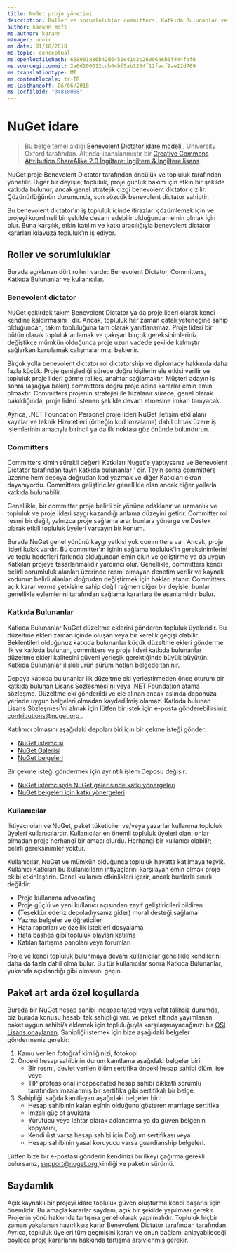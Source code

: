 ```yaml
---
title: NuGet proje yönetimi
description: Roller ve sorumluluklar committers, Katkıda Bulunanlar ve kullanıcılar için de dahil olmak üzere NuGet için idare modeli.
author: karann-msft
ms.author: karann
manager: unnir
ms.date: 01/18/2018
ms.topic: conceptual
ms.openlocfilehash: 658901a86b42d6451e41c2c26906a6b6f444faf6
ms.sourcegitcommit: 2a6d200012cdb4cbf5ab1264f12fecf9ae12d769
ms.translationtype: MT
ms.contentlocale: tr-TR
ms.lasthandoff: 06/06/2018
ms.locfileid: "34818068"
---
```

# <a name="nuget-governance"></a>NuGet idare

> Bu belge temel aldığı [Benevolent Dictator idare modeli](http://www.oss-watch.ac.uk/resources/benevolentdictatorgovernancemodel) , University Oxford tarafından. Altında lisanslanmıştır bir [Creative Commons Attribution ShareAlike 2.0 İngiltere: İngiltere & İngiltere lisans](http://creativecommons.org/licenses/by-sa/2.0/uk/).

NuGet proje Benevolent Dictator tarafından öncülük ve topluluk tarafından yönetilir. Diğer bir deyişle, topluluk, proje günlük bakım için etkin bir şekilde katkıda bulunur, ancak genel stratejik çizgi benevolent dictator çizilir. Çözünürlüğünün durumunda, son sözcük benevolent dictator sahiptir.

Bu benevolent dictator'ın iş topluluk içinde itirazları çözümlemek için ve projeyi koordineli bir şekilde devam edebilir olduğundan emin olmak için olur. Buna karşılık, etkin katılım ve katkı aracılığıyla benevolent dictator kararları kılavuza topluluk'ın iş ediyor.

## <a name="roles-and-responsibilities"></a>Roller ve sorumluluklar

Burada açıklanan dört rolleri vardır: Benevolent Dictator, Committers, Katkıda Bulunanlar ve kullanıcılar.

### <a name="benevolent-dictator"></a>Benevolent dictator

NuGet çekirdek takım Benevolent Dictator ya da proje lideri olarak kendi kendine kaldırmasını ' dir. Ancak, topluluk her zaman çatalı yeteneğine sahip olduğundan, takım topluluğuna tam olarak yanıtlanamaz. Proje lideri bir bütün olarak topluluk anlamak ve çakışan birçok gereksinimleriniz değiştikçe mümkün olduğunca proje uzun vadede şekilde kalmıştır sağlarken karşılamak çalışmalarımızı beklenir.

Birçok yolla benevolent dictator rol dictatorship ve diplomacy hakkında daha fazla küçük. Proje genişlediği sürece doğru kişilerin ele etkisi verilir ve topluluk proje lideri görme rallies, anahtar sağlamaktır. Müşteri adayın iş sonra (aşağıya bakın) committers doğru proje adına kararlar emin emin olmaktır. Committers projenin stratejisi ile hizalanır sürece, genel olarak bakıldığında, proje lideri istenen şekilde devam etmesine imkan tanıyacak.

Ayrıca, .NET Foundation Personel proje lideri NuGet iletişim etki alanı kayıtlar ve teknik Hizmetleri (örneğin kod imzalama) dahil olmak üzere iş işlemlerinin amacıyla birincil ya da ilk noktası göz önünde bulundurun.

### <a name="committers"></a>Committers

Committers kimin sürekli değerli Katkıları Nuget'e yaptıysanız ve Benevolent Dictator tarafından tayin katkıda bulunanlar ' dir. Tayin sonra committers üzerine hem depoya doğrudan kod yazmak ve diğer Katkıları ekran dayanıyordu. Committers geliştiriciler genellikle olan ancak diğer yollarla katkıda bulunabilir.

Genellikle, bir committer proje belirli bir yönüne odaklanır ve uzmanlık ve topluluk ve proje lideri saygı kazandığı anlama düzeyini getirir. Committer rol resmi bir değil, yalnızca proje sağlama arar bunlara yönerge ve Destek olarak etkili topluluk üyeleri varsayın bir konum.

Burada NuGet genel yönünü kaygı yetkisi yok committers var. Ancak, proje lideri kulak vardır. Bu committer'ın işinin sağlama topluluk'in gereksinimlerini ve toplu hedefleri farkında olduğundan emin olun ve geliştirme ya da uygun Katkıları projeye tasarlanmalıdır yardımcı olur. Genellikle, committers kendi belirli sorumluluk alanları üzerinde resmi olmayan denetim verilir ve kaynak kodunun belirli alanları doğrudan değiştirmek için hakları atanır. Committers açık karar verme yetkisine sahip değil rağmen diğer bir deyişle, bunlar genellikle eylemlerini tarafından sağlama kararlara ile eşanlamlıdır bulur.

### <a name="contributors"></a>Katkıda Bulunanlar

Katkıda Bulunanlar NuGet düzeltme eklerini gönderen topluluk üyeleridir. Bu düzeltme ekleri zaman içinde oluşan veya bir kerelik geçişi olabilir. Beklentileri olduğunuz katkıda bulunanlar küçük düzeltme ekleri gönderme ilk ve katkıda bulunan, committers ve proje lideri katkıda bulunanlar düzeltme ekleri kalitesini güveni yerleşik gerektiğinde büyük büyütün. Katkıda Bulunanlar ilişkili ürün sürüm notları belgede tanınır.

Depoya katkıda bulunanlar ilk düzeltme eki yerleştirmeden önce oturum bir [katkıda bulunan Lisans Sözleşmesi'ni](http://en.wikipedia.org/wiki/Contributor_License_Agreement) veya .NET Foundation atama sözleşme. Düzeltme eki gönderildi ve ele alınan ancak aslında deponuza yerinde uygun belgeleri olmadan kaydedilmiş olamaz. Katkıda bulunan Lisans Sözleşmesi'ni almak için lütfen bir istek için e-posta gönderebilirsiniz [ contributions@nuget.org ](mailto:contributions@nuget.org).

Katılımcı olmasını aşağıdaki depoları biri için bir çekme isteği gönder:

- [NuGet istemcisi](https://github.com/NuGet/NuGet.Client)
- [NuGet Galerisi](https://github.com/nuget/nugetgallery)
- [NuGet belgeleri](https://github.com/nuget/nugetdocs)

Bir çekme isteği göndermek için ayrıntılı işlem Deposu değişir:

- [NuGet istemcisiyle NuGet galerisinde katkı yönergeleri](https://github.com/NuGet/Home/wiki/Contributing-to-NuGet)
- [NuGet belgeleri için katkı yönergeleri](https://github.com/NuGet/NuGetDocs/wiki/Contributing-to-NuGet-Documentation)

### <a name="users"></a>Kullanıcılar

İhtiyacı olan ve NuGet, paket tüketiciler ve/veya yazarlar kullanma topluluk üyeleri kullanıcılardır. Kullanıcılar en önemli topluluk üyeleri olan: onlar olmadan proje herhangi bir amacı olurdu. Herhangi bir kullanıcı olabilir; belirli gereksinimler yoktur.

Kullanıcılar, NuGet ve mümkün olduğunca topluluk hayatta katılmaya teşvik. Kullanıcı Katkıları bu kullanıcıların ihtiyaçlarını karşılayan emin olmak proje ekibi etkinleştirin. Genel kullanıcı etkinlikleri içerir, ancak bunlarla sınırlı değildir:

- Proje kullanıma advocating
- Proje güçlü ve yeni kullanıcı açısından zayıf geliştiricileri bildiren
- (Teşekkür ederiz depoladıysanız gider) moral desteği sağlama
- Yazma belgeler ve öğreticiler
- Hata raporları ve özellik istekleri dosyalama
- Hata bashes gibi topluluk olayları katılma
- Katılan tartışma panoları veya forumları

Proje ve kendi topluluk bulunmaya devam kullanıcılar genellikle kendilerini daha da fazla dahil olma bulur. Bu tür kullanıcılar sonra Katkıda Bulunanlar, yukarıda açıklandığı gibi olmasını geçin.

## <a name="package-succession-under-special-circumstances"></a>Paket art arda özel koşullarda

Burada bir NuGet hesap sahibi incapacitated veya vefat talihsiz durumda, biz burada konusu hesabı tek sahipliği var. ve paket altında yayımlanan paket uygun sahibi/s eklemek için topluluğuyla karşılaşmayacağınızı bir [OSI Lisans onaylanan](https://opensource.org/licenses/alphabetical). Sahipliği istemek için bize aşağıdaki belgeler göndermeniz gerekir:

1. Kamu verilen fotoğraf kimliğinizi, fotokopi
1. Önceki hesap sahibinin durum kanıtlama aşağıdaki belgeler biri: 
    - Bir resmi, devlet verilen ölüm sertifika önceki hesap sahibi ölüm, ise veya
    - TIP professional incapacitated hesap sahibi dikkatli sorumlu tarafından imzalanmış bir sertifika gibi sertifikalı bir belge.
1. Sahipliği, sağda kanıtlayan aşağıdaki belgeler biri: 
    - Hesap sahibinin kalan eşinin olduğunu gösteren marriage sertifika
    - İmzalı güç of avukata
    - Yürütücü veya lehtar olarak adlandırma ya da güven belgenin kopyasını,
    - Kendi üst varsa hesap sahibi için Doğum sertifikası veya
    - Hesap sahibinin yasal koruyucu varsa guardianship belgeleri.

Lütfen bize bir e-postası gönderin kendinizi bu ilkeyi çağırma gerekli bulursanız, [ support@nuget.org ](mailto:support@nuget.org) kimliği ve paketin sürümü.

## <a name="transparency"></a>Saydamlık

Açık kaynaklı bir projeyi idare topluluk güven oluşturma kendi başarısı için önemlidir. Bu amaçla kararlar saydam, açık bir şekilde yapılması gerekir. Projenin yönü hakkında tartışma genel olarak yapılmalıdır. Topluluk hiçbir zaman yakalanan hazırlıksız karar Benevolent Dictator tarafından tarafından. Ayrıca, topluluk üyeleri tüm geçmişini kararı ve onun bağlamı anlayabileceği böylece proje kararlarını hakkında tartışma arşivlenmiş gerekir.
